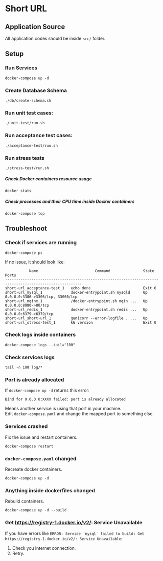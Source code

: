 # Short URL

## Application Source
All application codes should be inside `src/` folder.

## Setup
### Run Services
```
docker-compose up -d
```

### Create Database Schema
```
./db/create-schema.sh
```

### Run unit test cases:
```
./unit-test/run.sh
```

### Run acceptance test cases:
```
./acceptance-test/run.sh
```

### Run stress tests
```
./stress-test/run.sh
```
##### Check Docker containers resource usage
```
docker stats
```
##### Check processes and their CPU time inside Docker containers
```
docker-compose top
```

## Troubleshoot
### Check if services are running
```
docker-compose ps
```
If no issue, it should look like:
```
           Name                          Command               State                  Ports
---------------------------------------------------------------------------------------------------------
short-url_acceptance-test_1   echo done                        Exit 0
short-url_mysql_1             docker-entrypoint.sh mysqld      Up       0.0.0.0:3306->3306/tcp, 33060/tcp
short-url_nginx_1             /docker-entrypoint.sh ngin ...   Up       0.0.0.0:8080->80/tcp
short-url_redis_1             docker-entrypoint.sh redis ...   Up       0.0.0.0:6379->6379/tcp
short-url_short-url_1         gunicorn --error-logfile . ...   Up
short-url_stress-test_1       k6 version                       Exit 0
```

### Check logs inside containers
```
docker-compose logs --tail="100"
```

### Check services logs
```
tail -n 100 log/*
```

### Port is already allocated
If `docker-compose up -d` returns this error:
```
Bind for 0.0.0.0:XXXX failed: port is already allocated
```
Means another service is using that port in your machine.  
Edit `docker-compose.yaml` and change the mapped port to something else.

### Services crashed
Fix the issue and restart containers.
```
docker-compose restart
```

### `docker-compose.yaml` changed
Recreate docker containers.
```
docker-compose up -d
```

### Anything inside dockerfiles changed
Rebuild containers.
```
docker-compose up -d --build
```

### Get https://registry-1.docker.io/v2/: Service Unavailable
If you have errors like `ERROR: Service 'mysql' failed to build: Get https://registry-1.docker.io/v2/: Service Unavailable`:
1. Check you internet connection.
2. Retry.